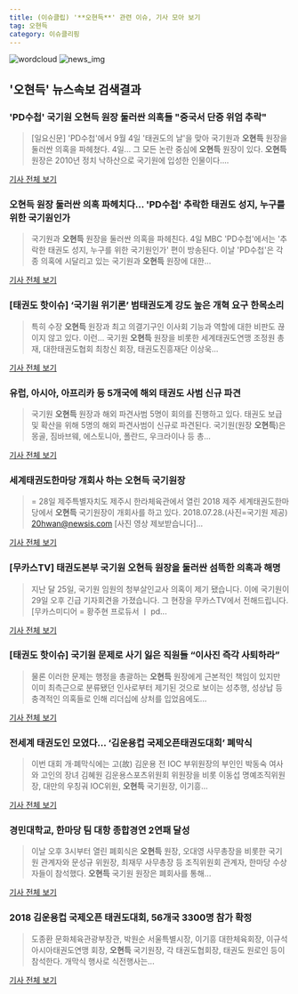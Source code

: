 ```yaml
---
title: (이슈클립) '**오현득**' 관련 이슈, 기사 모아 보기
tag: 오현득
category: 이슈클리핑
---
```

![wordcloud](https://s3.ap-northeast-2.amazonaws.com/lyrics101-wordcloud/2018-09-04-1536072915.png)
![news_img](https://user-images.githubusercontent.com/42597476/44507050-1206f400-a6e4-11e8-8d98-7ffbfebb353f.png)
## **'**오현득**'** 뉴스속보 검색결과
### 'PD수첩' 국기원 **오현득** 원장 둘러싼 의혹들 "중국서 단증 위엄 추락"

>[일요신문] 'PD수첩'에서 9월 4일 '태권도의 날'을 맞아 국기원과 **오현득** 원장을 둘러싼 의혹을 파헤쳤다. 4일... 그 모든 논란 중심에 **오현득** 원장이 있다. **오현득** 원장은 2010년 정치 낙하산으로 국기원에 입성한 인물이다....

<a href="http://ilyo.co.kr/?ac=article_view&entry_id=308770" target="_blank">기사 전체 보기</a>

### **오현득** 원장 둘러싼 의혹 파헤치다… 'PD수첩' 추락한 태권도 성지, 누구를 위한 국기원인가

>국기원과 **오현득** 원장을 둘러싼 의혹을 파헤친다.   4일 MBC 'PD수첩'에서는 '추락한 태권도 성지, 누구를 위한 국기원인가' 편이 방송된다. 이날 'PD수첩'은 각종 의혹에 시달리고 있는 국기원과 **오현득** 원장에 대한...

<a href="http://www.topdaily.kr/news/articleView.html?idxno=55182" target="_blank">기사 전체 보기</a>

### [태권도 핫이슈] ‘국기원 위기론’ 범태권도계 강도 높은 개혁 요구 한목소리

>특히 수장 **오현득** 원장과 최고 의결기구인 이사회 기능과 역할에 대한 비판도 끊이지 않고 있다.   이런... 국기원 **오현득** 원장을 비롯한 세계태권도연맹 조정원 총재, 대한태권도협회 최창신 회장, 태권도진흥재단 이상욱...

<a href="https://mookas.com/news/16430" target="_blank">기사 전체 보기</a>

### 유럽, 아시아, 아프리카 등 5개국에 해외 태권도 사범 신규 파견

>국기원 **오현득** 원장과 해외 파견사범 5명이 회의를 진행하고 있다. 태권도 보급 및 확산을 위해 5명의 해외 파견사범이 신규로 파견된다.  국기원(원장 **오현득**)은 몽골, 짐바브웨, 에스토니아, 폴란드, 우크라이나 등 총...

<a href="https://mookas.com/news/16427" target="_blank">기사 전체 보기</a>

### 세계태권도한마당 개회사 하는 **오현득** 국기원장

>= 28일 제주특별자치도 제주시 한라체육관에서 열린 2018 제주 세계태권도한마당에서 **오현득** 국기원장이 개회사를 하고 있다. 2018.07.28.(사진=국기원 제공) 20hwan@newsis.com [사진 영상 제보받습니다]...

<a href="http://www.newsis.com/view/?id=NISI20180728_0014329513" target="_blank">기사 전체 보기</a>

### [무카스TV] 태권도본부 국기원 **오현득** 원장을 둘러싼 섬뜩한 의혹과 해명

>지난 달 25일, 국기원 임원의 청부살인교사 의혹이 제기 됐습니다.  이에 국기원이 29일 오후 긴급 기자회견을 가졌습니다.  그 현장을 무카스TV에서 전해드립니다.   [무카스미디어 = 황주현 프로듀서 ㅣ pd...

<a href="https://mookas.com/news/16356" target="_blank">기사 전체 보기</a>

### [태권도 핫이슈] 국기원 문제로 사기 잃은 직원들 “이사진 즉각 사퇴하라”

>물론 이러한 문제는 행정을 총괄하는 **오현득** 원장에게 근본적인 책임이 있지만 이미 최측근으로 분류됐던 인사로부터 제기된 것으로 보이는 성추행, 성상납 등 충격적인 의혹들로 인해 리더십에 상처를 입었음에도...

<a href="https://mookas.com/news/16422" target="_blank">기사 전체 보기</a>

### 전세계 태권도인 모였다… ‘김운용컵 국제오픈태권도대회’ 폐막식

>이번 대회 개·폐막식에는 고(故) 김운용 전 IOC 부위원장의 부인인 박동숙 여사와 고인의 장녀 김혜원 김운용스포츠위원회 위원장을 비롯 이동섭 명예조직위원장, 대만의 우칭궈 IOC위원, **오현득** 국기원장, 이기흥...

<a href="http://www.womennews.co.kr/news/144007" target="_blank">기사 전체 보기</a>

### 경민대학교, 한마당 팀 대항 종합경연 2연패 달성

>이날 오후 3시부터 열린 폐회식은 **오현득** 원장, 오대영 사무총장을 비롯한 국기원 관계자와 문성규 위원장, 최재무 사무총장 등 조직위원회 관계자, 한마당 수상자들이 참석했다. **오현득** 국기원 원장은 폐회사를 통해...

<a href="http://www.kukinews.com/news/article.html?no=572056" target="_blank">기사 전체 보기</a>

### 2018 김운용컵 국제오픈 태권도대회, 56개국 3300명 참가 확정

>도종환 문화체육관광부장관, 박원순 서울특별시장, 이기흥 대한체육회장, 이규석 아시아태권도연맹 회장, **오현득** 국기원장, 각 태권도협회장, 태권도 원로인 등이 참석한다. 개막식 행사로 식전행사는...

<a href="http://stoo.asiae.co.kr/news/naver_view.htm?idxno=2018080710274799383" target="_blank">기사 전체 보기</a>


